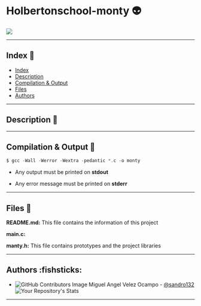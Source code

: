 # Holbertonschool-monty :alien:
![](https://images-wixmp-ed30a86b8c4ca887773594c2.wixmp.com/f/b1768d35-4f0d-4842-afa9-ac5eba73ac79/ddqjrk1-a0acf2d7-89a1-46e2-b03b-adb82a406a4f.png/v1/fill/w_1280,h_1048,q_80,strp/_blender_preview__final_world___moon_heart_by_makaihana975_ddqjrk1-fullview.jpg?token=eyJ0eXAiOiJKV1QiLCJhbGciOiJIUzI1NiJ9.eyJzdWIiOiJ1cm46YXBwOjdlMGQxODg5ODIyNjQzNzNhNWYwZDQxNWVhMGQyNmUwIiwiaXNzIjoidXJuOmFwcDo3ZTBkMTg4OTgyMjY0MzczYTVmMGQ0MTVlYTBkMjZlMCIsIm9iaiI6W1t7ImhlaWdodCI6Ijw9MTA0OCIsInBhdGgiOiJcL2ZcL2IxNzY4ZDM1LTRmMGQtNDg0Mi1hZmE5LWFjNWViYTczYWM3OVwvZGRxanJrMS1hMGFjZjJkNy04OWExLTQ2ZTItYjAzYi1hZGI4MmE0MDZhNGYucG5nIiwid2lkdGgiOiI8PTEyODAifV1dLCJhdWQiOlsidXJuOnNlcnZpY2U6aW1hZ2Uub3BlcmF0aW9ucyJdfQ.hwdp4nNzpkcNrJL8HK2LO7KN0a8jK5INEEzmDm1oNeU)

---
## Index :zombie:

* [Index](#index-🧟)
* [Description](#description-🐸)
* [Compilation & Output](#compilation--output-🐼)
* [Files](#files-🐳)
* [Authors](#authors-fishsticks)

---
## Description :frog:
---
## Compilation & Output :panda_face:

~~~c
$ gcc -Wall -Werror -Wextra -pedantic *.c -o monty
~~~

* Any output must be printed on **stdout**

* Any error message must be printed on **stderr**

---

## Files :whale:

**README.md:** This file contains the information of this project

**main.c:**

**manty.h:** This file contains prototypes and the project libraries

---

## Authors :fishsticks:

* ![GitHub Contributors Image](https://contrib.rocks/image?repo=sandro132/holbertonschool-low_level_programming) 
Miguel Angel Velez Ocampo - <a href="https://github.com/sandro132" target="_blank"> @sandro132</a>![Your Repository's Stats](https://github-readme-stats.vercel.app/api?username=sandro132&show_icons=true)
***
